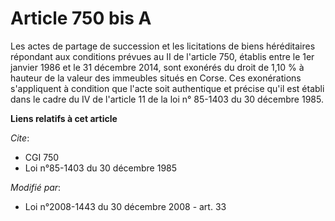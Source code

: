 # Article 750 bis A

Les actes de partage de succession et les licitations de biens héréditaires répondant aux conditions prévues au II de
l'article 750, établis entre le 1er janvier 1986 et le 31 décembre 2014, sont exonérés du droit de 1,10 % à hauteur de la
valeur des immeubles situés en Corse. Ces exonérations s'appliquent à condition que l'acte soit authentique et précise qu'il
est établi dans le cadre du IV de l'article 11 de la loi n° 85-1403 du 30 décembre 1985.

**Liens relatifs à cet article**

_Cite_:

  - CGI 750
  - Loi n°85-1403 du 30 décembre 1985

_Modifié par_:

  - Loi n°2008-1443 du 30 décembre 2008 - art. 33
